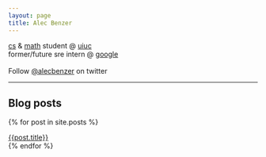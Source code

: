 ```yaml
---
layout: page
title: Alec Benzer
---
```

<div id="bio">
<p>
<a href="http://cs.uiuc.edu">cs</a> &amp; <a href="http://math.uiuc.edu">math</a> student @ <a href="http://uiuc.edu">uiuc</a><br />
former/future sre intern @ <a href="http://www.google.com/about">google</a>
<br />
<br />
Follow <a href="http://twitter.com/alecbenzer">@alecbenzer</a> on twitter
</p>
</div>

<hr />

## Blog posts

{% for post in site.posts %}
  <div class="post-div">
  <!--<span class="date">{{post.date | date: "%m/%d/%y" }}&nbsp;&nbsp;&nbsp;</span>-->
  <a href="{{post.url}}">{{post.title}}</a>
  </div>
{% endfor %}
